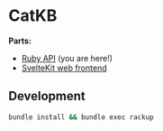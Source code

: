 # CatKB

**Parts:**
- [Ruby API](https://github.com/u1f408/catkb) (you are here!)
- [SvelteKit web frontend](https://github.com/u1f408/catkb-web)

## Development

```bash
bundle install && bundle exec rackup
```
